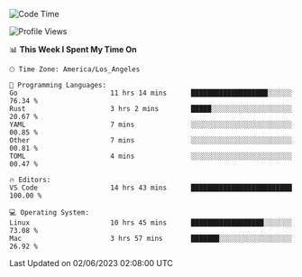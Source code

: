 <!--START_SECTION:waka-->
![Code Time](http://img.shields.io/badge/Code%20Time-395%20hrs%2056%20mins-blue)

![Profile Views](http://img.shields.io/badge/Profile%20Views-0-blue)

📊 **This Week I Spent My Time On** 

```text
🕑︎ Time Zone: America/Los_Angeles

💬 Programming Languages: 
Go                       11 hrs 14 mins      ███████████████████░░░░░░   76.34 % 
Rust                     3 hrs 2 mins        █████░░░░░░░░░░░░░░░░░░░░   20.67 % 
YAML                     7 mins              ░░░░░░░░░░░░░░░░░░░░░░░░░   00.85 % 
Other                    7 mins              ░░░░░░░░░░░░░░░░░░░░░░░░░   00.81 % 
TOML                     4 mins              ░░░░░░░░░░░░░░░░░░░░░░░░░   00.47 % 

🔥 Editors: 
VS Code                  14 hrs 43 mins      █████████████████████████   100.00 % 

💻 Operating System: 
Linux                    10 hrs 45 mins      ██████████████████░░░░░░░   73.08 % 
Mac                      3 hrs 57 mins       ███████░░░░░░░░░░░░░░░░░░   26.92 % 
```


 Last Updated on 02/06/2023 02:08:00 UTC
<!--END_SECTION:waka-->
